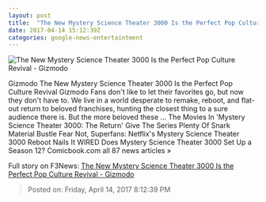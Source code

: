```yaml
---
layout: post
title:  "The New Mystery Science Theater 3000 Is the Perfect Pop Culture Revival - Gizmodo"
date: 2017-04-14 15:12:39Z
categories: google-news-entertaintment
---
```


![The New Mystery Science Theater 3000 Is the Perfect Pop Culture Revival - Gizmodo](https://i.kinja-img.com/gawker-media/image/upload/s--fWtEDLVa--/c_fill,fl_progressive,g_center,h_450,q_80,w_800/ktd3vfnewmdr4vztwovx.jpg)

Gizmodo The New Mystery Science Theater 3000 Is the Perfect Pop Culture Revival Gizmodo Fans don't like to let their favorites go, but now they don't have to. We live in a world desperate to remake, reboot, and flat-out return to beloved franchises, hunting the closest thing to a sure audience there is. But the more beloved these ... The Movies In 'Mystery Science Theater 3000: The Return' Give The Series Plenty Of Snark Material Bustle Fear Not, Superfans: Netflix's Mystery Science Theater 3000 Reboot Nails It WIRED Does Mystery Science Theater 3000 Set Up a Season 12? Comicbook.com all 87 news articles »


Full story on F3News: [The New Mystery Science Theater 3000 Is the Perfect Pop Culture Revival - Gizmodo](http://www.f3nws.com/n/gxqsCH)

> Posted on: Friday, April 14, 2017 8:12:39 PM
